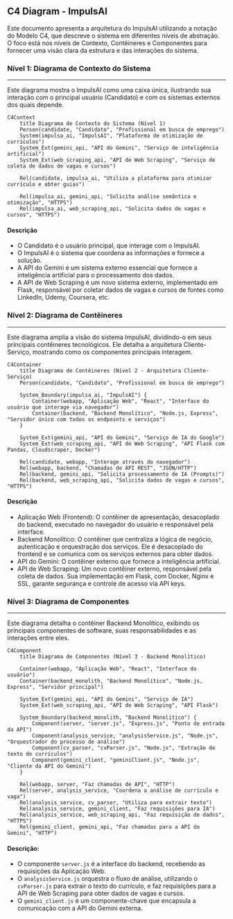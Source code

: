 ## C4 Diagram - ImpulsAI
Este documento apresenta a arquitetura do ImpulsAI utilizando a notação do Modelo C4, que descreve o sistema em diferentes níveis de abstração. O foco está nos níveis de Contexto, Contêineres e Componentes para fornecer uma visão clara da estrutura e das interações do sistema.

### Nível 1: Diagrama de Contexto do Sistema
---
Este diagrama mostra o ImpulsAI como uma caixa única, ilustrando sua interação com o principal usuário (Candidato) e com os sistemas externos dos quais depende.

```mermaid
C4Context
    title Diagrama de Contexto do Sistema (Nível 1)
    Person(candidate, "Candidato", "Profissional em busca de emprego")
    System(impulsa_ai, "ImpulsAI", "Plataforma de otimização de currículos")
    System_Ext(gemini_api, "API do Gemini", "Serviço de inteligência artificial")
    System_Ext(web_scraping_api, "API de Web Scraping", "Serviço de coleta de dados de vagas e cursos")

    Rel(candidate, impulsa_ai, "Utiliza a plataforma para otimizar currículo e obter guias")

    Rel(impulsa_ai, gemini_api, "Solicita análise semântica e otimização", "HTTPS")
    Rel(impulsa_ai, web_scraping_api, "Solicita dados de vagas e cursos", "HTTPS")
```

#### Descrição
* O Candidato é o usuário principal, que interage com o ImpulsAI.
* O ImpulsAI é o sistema que coordena as informações e fornece a solução.
* A API do Gemini é um sistema externo essencial que fornece a inteligência artificial para o processamento dos dados.
* A API de Web Scraping é um novo sistema externo, implementado em Flask, responsável por coletar dados de vagas e cursos de fontes como LinkedIn, Udemy, Coursera, etc.

### Nível 2: Diagrama de Contêineres
---
Este diagrama amplia a visão do sistema ImpulsAI, dividindo-o em seus principais contêineres tecnológicos. Ele detalha a arquitetura Cliente-Serviço, mostrando como os componentes principais interagem.

```mermaid
C4Container
    title Diagrama de Contêineres (Nível 2 - Arquitetura Cliente-Serviço)
    Person(candidate, "Candidato", "Profissional em busca de emprego")

    System_Boundary(impulsa_ai, "ImpulsAI") {
        Container(webapp, "Aplicação Web", "React", "Interface do usuário que interage via navegador")
        Container(backend, "Backend Monolítico", "Node.js, Express", "Servidor único com todos os endpoints e serviços")
    }

    System_Ext(gemini_api, "API do Gemini", "Serviço de IA do Google")
    System_Ext(web_scraping_api, "API de Web Scraping", "API Flask com Pandas, Cloudscraper, Docker")

    Rel(candidate, webapp, "Interage através do navegador")
    Rel(webapp, backend, "Chamadas de API REST", "JSON/HTTP")
    Rel(backend, gemini_api, "Solicita processamento de IA (Prompts)")
    Rel(backend, web_scraping_api, "Solicita dados de vagas e cursos", "HTTPS")
```

#### Descrição
* Aplicação Web (Frontend): O contêiner de apresentação, desacoplado do backend, executado no navegador do usuário e responsável pela interface.
* Backend Monolítico: O contêiner que centraliza a lógica de negócio, autenticação e orquestração dos serviços. Ele é desacoplado do frontend e se comunica com os serviços externos para obter dados.
* API do Gemini: O contêiner externo que fornece a inteligência artificial.
* API de Web Scraping: Um novo contêiner externo, responsável pela coleta de dados. Sua implementação em Flask, com Docker, Nginx e SSL, garante segurança e controle de acesso via API keys.

### Nível 3: Diagrama de Componentes
---
Este diagrama detalha o contêiner Backend Monolítico, exibindo os principais componentes de software, suas responsabilidades e as interações entre eles.

```mermaid
C4Component
    title Diagrama de Componentes (Nível 3 - Backend Monolítico)

    Container(webapp, "Aplicação Web", "React", "Interface do usuário")
    Container(backend_monolith, "Backend Monolítico", "Node.js, Express", "Servidor principal")

    System_Ext(gemini_api, "API do Gemini", "Serviço de IA")
    System_Ext(web_scraping_api, "API de Web Scraping", "API Flask")

    System_Boundary(backend_monolith, "Backend Monolítico") {
        Component(server, "server.js", "Express.js", "Ponto de entrada da API")
        Component(analysis_service, "analysisService.js", "Node.js", "Orquestrador do processo de análise")
        Component(cv_parser, "cvParser.js", "Node.js", "Extração de texto de currículos")
        Component(gemini_client, "geminiClient.js", "Node.js", "Cliente da API do Gemini")
    }

    Rel(webapp, server, "Faz chamadas de API", "HTTP")
    Rel(server, analysis_service, "Coordena a análise de currículo e vaga")
    Rel(analysis_service, cv_parser, "Utiliza para extrair texto")
    Rel(analysis_service, gemini_client, "Faz requisições para IA")
    Rel(analysis_service, web_scraping_api, "Faz requisição de dados", "HTTPS")
    Rel(gemini_client, gemini_api, "Faz chamadas para a API do Gemini", "HTTP")
```

#### Descrição:
* O componente `server.js` é a interface do backend, recebendo as requisições da Aplicação Web.
* O `analysisService.js` orquestra o fluxo de análise, utilizando o `cvParser.js` para extrair o texto do currículo, e faz requisições para a API de Web Scraping para obter dados de vagas e cursos.
* O `gemini_client.js` é um componente-chave que encapsula a comunicação com a API do Gemini externa.